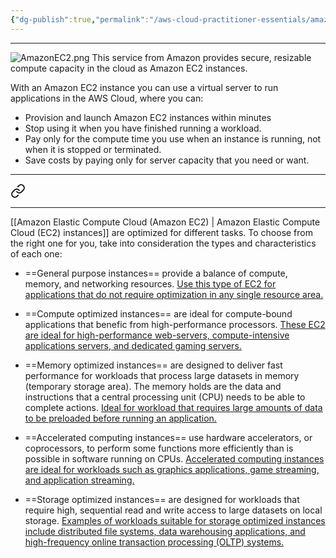 ```yaml
---
{"dg-publish":true,"permalink":"/aws-cloud-practitioner-essentials/amazon-elastic-compute-cloud-amazon-ec-2/"}
---
```


---
![AmazonEC2.png](/img/user/AWS%20Cloud%20Practitioner%20Essentials/Reference%20images/AmazonEC2.png)
This service from Amazon provides secure, resizable compute capacity in the cloud as Amazon EC2 instances.

With an Amazon EC2 instance you can use a virtual server to run applications in the AWS Cloud, where you can:

- Provision and launch Amazon EC2 instances within minutes
- Stop using it when you have finished running a workload.
- Pay only for the compute time you use when an instance is running, not when it is stopped or terminated.
- Save costs by paying only for server capacity that you need or want.

---

<div class="transclusion internal-embed is-loaded"><a class="markdown-embed-link" href="/aws-cloud-practitioner-essentials/types-of-ec-2-instances/" aria-label="Open link"><svg xmlns="http://www.w3.org/2000/svg" width="24" height="24" viewBox="0 0 24 24" fill="none" stroke="currentColor" stroke-width="2" stroke-linecap="round" stroke-linejoin="round" class="svg-icon lucide-link"><path d="M10 13a5 5 0 0 0 7.54.54l3-3a5 5 0 0 0-7.07-7.07l-1.72 1.71"></path><path d="M14 11a5 5 0 0 0-7.54-.54l-3 3a5 5 0 0 0 7.07 7.07l1.71-1.71"></path></svg></a><div class="markdown-embed">




---
[[Amazon Elastic Compute Cloud (Amazon EC2) \| Amazon Elastic Compute Cloud (EC2) instances]] are optimized for different tasks. To choose from the right one for you, take into consideration the types and characteristics of each one:

- ==General purpose instances== provide a balance of compute, memory, and networking resources. <u>Use this type of EC2 for applications that do not require optimization in any single resource area.</u>

- ==Compute optimized instances== are ideal for compute-bound applications that benefic from high-performance processors. <u>These EC2 are ideal for high-performance web-servers, compute-intensive applications servers, and dedicated gaming servers.</u>

- ==Memory optimized instances== are designed to deliver fast performance for workloads that process large datasets in memory (temporary storage area). The memory holds are the data and instructions that a central processing unit (CPU) needs to be able to complete actions. <u>Ideal for workload that requires large amounts of data to be preloaded before running an application.</u>

- ==Accelerated computing instances== use hardware accelerators, or coprocessors, to perform some functions more efficiently than is possible in software running on CPUs. <u>Accelerated computing instances are ideal for workloads such as graphics applications, game streaming, and application streaming.</u>

- ==Storage optimized instances== are designed for workloads that require high, sequential read and write access to large datasets on local storage. <u>Examples of workloads suitable for storage optimized instances include distributed file systems, data warehousing applications, and high-frequency online transaction processing (OLTP) systems.</u>

</div></div>

